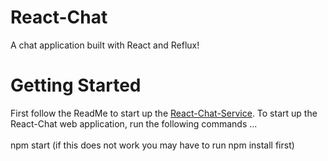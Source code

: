 # React-Chat
A chat application built with React and Reflux!

# Getting Started
First follow the ReadMe to start up the [React-Chat-Service](https://github.com/jeremyjchung/React-Chat-Services/tree/master).
To start up the React-Chat web application, run the following commands ... <br /> <br />
npm start (if this does not work you may have to run npm install first)

